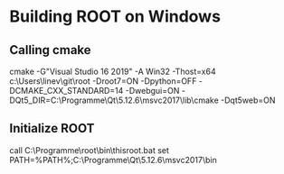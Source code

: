 # Building ROOT on Windows

## Calling cmake

cmake -G"Visual Studio 16 2019" -A Win32 -Thost=x64 c:\Users\linev\git\root -Droot7=ON -Dpython=OFF -DCMAKE_CXX_STANDARD=14 -Dwebgui=ON -DQt5_DIR=C:\Programme\Qt\5.12.6\msvc2017\lib\cmake -Dqt5web=ON 

## Initialize ROOT

call C:\Programme\root\bin\thisroot.bat
set PATH=%PATH%;C:\Programme\Qt\5.12.6\msvc2017\bin
